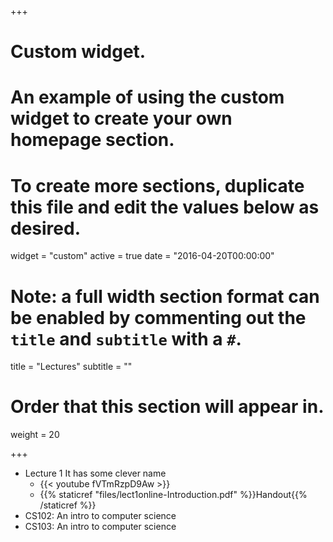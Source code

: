 +++
# Custom widget.
# An example of using the custom widget to create your own homepage section.
# To create more sections, duplicate this file and edit the values below as desired.
widget = "custom"
active = true
date = "2016-04-20T00:00:00"

# Note: a full width section format can be enabled by commenting out the `title` and `subtitle` with a `#`.
title = "Lectures"
subtitle = ""

# Order that this section will appear in.
weight = 20

+++

- Lecture 1  It has some clever name
    - {{< youtube fVTmRzpD9Aw >}}
	- {{% staticref "files/lect1online-Introduction.pdf" %}}Handout{{% /staticref %}} 
- CS102: An intro to computer science
- CS103: An intro to computer science
